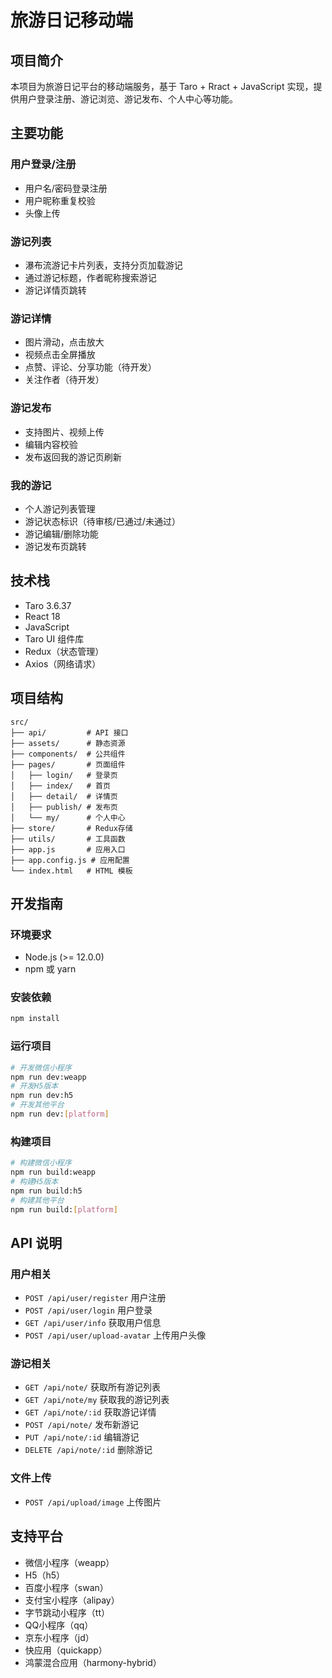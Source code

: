 # 旅游日记移动端

## 项目简介
本项目为旅游日记平台的移动端服务，基于 Taro + Rract + JavaScript 实现，提供用户登录注册、游记浏览、游记发布、个人中心等功能。

## 主要功能
### 用户登录/注册
- 用户名/密码登录注册
- 用户昵称重复校验
- 头像上传

### 游记列表
- 瀑布流游记卡片列表，支持分页加载游记
- 通过游记标题，作者昵称搜索游记
- 游记详情页跳转

### 游记详情
- 图片滑动，点击放大
- 视频点击全屏播放
- 点赞、评论、分享功能（待开发）
- 关注作者（待开发）

### 游记发布
- 支持图片、视频上传
- 编辑内容校验
- 发布返回我的游记页刷新

### 我的游记
- 个人游记列表管理
- 游记状态标识（待审核/已通过/未通过）
- 游记编辑/删除功能
- 游记发布页跳转

## 技术栈
- Taro 3.6.37
- React 18
- JavaScript
- Taro UI 组件库
- Redux（状态管理）
- Axios（网络请求）

## 项目结构
```
src/
├── api/         # API 接口
├── assets/      # 静态资源
├── components/  # 公共组件
├── pages/       # 页面组件
│   ├── login/   # 登录页
│   ├── index/   # 首页
│   ├── detail/  # 详情页
│   ├── publish/ # 发布页
│   └── my/      # 个人中心
├── store/       # Redux存储
├── utils/       # 工具函数
├── app.js       # 应用入口
├── app.config.js # 应用配置
└── index.html   # HTML 模板
```

## 开发指南
### 环境要求
- Node.js (>= 12.0.0)
- npm 或 yarn

### 安装依赖
```bash
npm install
```

### 运行项目
```bash
# 开发微信小程序
npm run dev:weapp
# 开发H5版本
npm run dev:h5
# 开发其他平台
npm run dev:[platform]
```

### 构建项目
```bash
# 构建微信小程序
npm run build:weapp
# 构建H5版本
npm run build:h5
# 构建其他平台
npm run build:[platform]
```

## API 说明
### 用户相关
- `POST /api/user/register` 用户注册
- `POST /api/user/login` 用户登录
- `GET /api/user/info` 获取用户信息
- `POST /api/user/upload-avatar` 上传用户头像

### 游记相关
- `GET /api/note/` 获取所有游记列表
- `GET /api/note/my` 获取我的游记列表
- `GET /api/note/:id` 获取游记详情
- `POST /api/note/` 发布新游记
- `PUT /api/note/:id` 编辑游记
- `DELETE /api/note/:id` 删除游记

### 文件上传
- `POST /api/upload/image` 上传图片

## 支持平台
- 微信小程序（weapp）
- H5（h5）
- 百度小程序（swan）
- 支付宝小程序（alipay）
- 字节跳动小程序（tt）
- QQ小程序（qq）
- 京东小程序（jd）
- 快应用（quickapp）
- 鸿蒙混合应用（harmony-hybrid）


